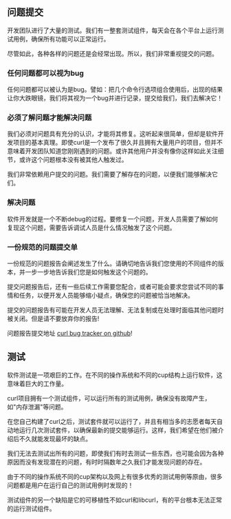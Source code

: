 
## 问题提交

开发团队进行了大量的测试。我们有一整套测试组件，每天会在各个平台上运行测试用例，确保所有功能可以正常运行。

尽管如此，各种各样的问题还是会经常出现。所以，我们非常重视提交的问题。

### 任何问题都可以视为bug

任何问题都可以被认为是bug。譬如：把几个命令行选项组合使用后，出现的结果让你大跌眼镜，我们将其视为一个bug并进行记录，提交给我们，我们去解决它！

### 必须了解问题才能解决问题

我们必须对问题具有充分的认识，才能将其修复。这听起来很简单，但却是软件开发项目的基本真理。即使curl是一个发布了很久并且拥有大量用户的项目，但并不意味着开发团队知道您刚刚遇到的问题。或许其他用户并没有像你这样如此关注细节，或许这个问题根本没有被其他人触发过。

我们非常依赖用户提交的问题。我们需要了解存在的问题，以便我们能够解决它们。

### 解决问题

软件开发就是一个不断debug的过程。要修复一个问题，开发人员需要了解如何复现这个问题，需要告诉调试人员是什么情况触发了这个问题。

### 一份规范的问题提交单

一份规范的问题报告会阐述发生了什么。请确切地告诉我们您使用的不同组件的版本，并一步一步地告诉我们您是如何触发这个问题的。

提交问题报告后，还有一些后续工作需要您配合，或者可能会要求您尝试不同的事情和任务，以便开发人员能够缩小疑点，确保您的问题被恰当地解决。

提交的问题报告有可能在开发人员无法理解、无法复制或在处理时面临其他问题时被关闭。但是请不要放弃你的报告!

问题报告提交地址 [curl bug tracker on
github](https://github.com/curl/curl/issues)!

## 测试

软件测试是一项艰巨的工作。在不同的操作系统和不同的cup结构上运行软件，这意味着巨大的工作量。

curl项目拥有一个测试组件，可以运行所有的测试用例，确保没有故障产生，如"内存泄漏"等问题。

在您自己构建了curl之后，测试套件就可以运行了，并且有相当多的志愿者每天自动地运行几次测试套件，以确保最新的提交能够运行。这样，我们希望在他们被介绍后不久就能发现最坏的缺点。

我们无法去测试出所有的问题，即使我们有时去测试一些东西，也可能会因为各种原因而没有发现潜在的问题，有时时隔数年之久我们才能发现问题的存在。

由于不同的操作系统不同的cup架构以及网上有很多优秀的测试用例等原由，很多问题都是用户在运行自己的测试用例时发现的！

测试组件的另一个缺陷是它的可移植性不如curl和libcurl，有的平台根本无法正常的运行测试组件。

